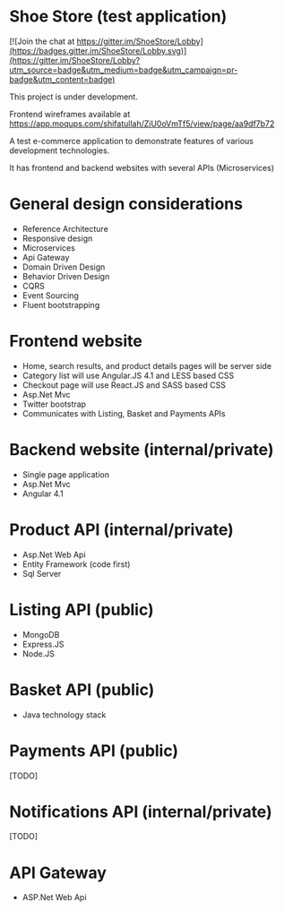 # Shoe Store (test application)

[![Join the chat at https://gitter.im/ShoeStore/Lobby](https://badges.gitter.im/ShoeStore/Lobby.svg)](https://gitter.im/ShoeStore/Lobby?utm_source=badge&utm_medium=badge&utm_campaign=pr-badge&utm_content=badge)

This project is under development.

Frontend wireframes available at https://app.moqups.com/shifatullah/ZiU0oVmTf5/view/page/aa9df7b72

A test e-commerce application to demonstrate features of various development technologies.

It has frontend and backend websites with several APIs (Microservices)

# General design considerations

- Reference Architecture
- Responsive design
- Microservices
- Api Gateway
- Domain Driven Design
- Behavior Driven Design
- CQRS
- Event Sourcing
- Fluent bootstrapping

# Frontend website

- Home, search results, and product details pages will be server side
- Category list will use Angular.JS 4.1 and LESS based CSS
- Checkout page will use React.JS and SASS based CSS
- Asp.Net Mvc
- Twitter bootstrap
- Communicates with Listing, Basket and Payments APIs

# Backend website (internal/private)

- Single page application
- Asp.Net Mvc
- Angular 4.1

# Product API (internal/private)

- Asp.Net Web Api
- Entity Framework (code first)
- Sql Server

# Listing API (public)

- MongoDB
- Express.JS
- Node.JS

# Basket API (public)

- Java technology stack

# Payments API (public)

[TODO]

# Notifications API (internal/private)

[TODO]

# API Gateway

- ASP.Net Web Api
